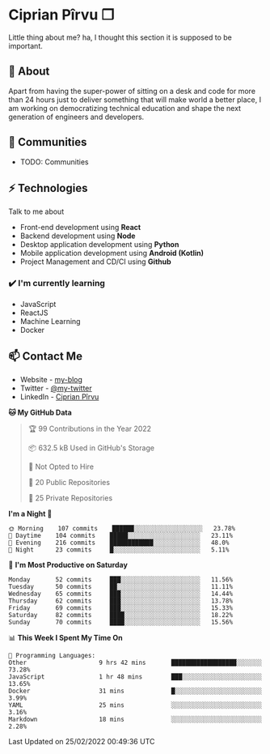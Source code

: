 # Ciprian Pîrvu ❐

Little thing about me? ha, I thought this section it is supposed to be important.

## 🧐 About

Apart from having the super-power of sitting on a desk and code for more than 24 hours just to deliver something that will make world a better place, I am working on democratizing technical education and shape the next generation of engineers and developers.

## 👯 Communities

-   TODO: Communities

## ⚡ Technologies

Talk to me about

-   Front-end development using **React**
-   Backend development using **Node**
-   Desktop application development using **Python**
-   Mobile application development using **Android (Kotlin)**
-   Project Management and CD/CI using **Github**

### ✔️ I'm currently learning

-   JavaScript
-   ReactJS
-   Machine Learning
-   Docker

## 📫 Contact Me

-   Website - [my-blog]()
-   Twitter - [@my-twitter]()
-   LinkedIn - [Ciprian Pîrvu](https://www.linkedin.com/in/p%C3%AErvu-ciprian-cristian-4415991b1/)

<!--START_SECTION:waka-->
**🐱 My GitHub Data** 

> 🏆 99 Contributions in the Year 2022
 > 
> 📦 632.5 kB Used in GitHub's Storage 
 > 
> 🚫 Not Opted to Hire
 > 
> 📜 20 Public Repositories 
 > 
> 🔑 25 Private Repositories  
 > 
**I'm a Night 🦉** 

```text
🌞 Morning    107 commits    ██████░░░░░░░░░░░░░░░░░░░   23.78% 
🌆 Daytime    104 commits    █████░░░░░░░░░░░░░░░░░░░░   23.11% 
🌃 Evening    216 commits    ████████████░░░░░░░░░░░░░   48.0% 
🌙 Night      23 commits     █░░░░░░░░░░░░░░░░░░░░░░░░   5.11%

```
📅 **I'm Most Productive on Saturday** 

```text
Monday       52 commits     ███░░░░░░░░░░░░░░░░░░░░░░   11.56% 
Tuesday      50 commits     ██░░░░░░░░░░░░░░░░░░░░░░░   11.11% 
Wednesday    65 commits     ███░░░░░░░░░░░░░░░░░░░░░░   14.44% 
Thursday     62 commits     ███░░░░░░░░░░░░░░░░░░░░░░   13.78% 
Friday       69 commits     ███░░░░░░░░░░░░░░░░░░░░░░   15.33% 
Saturday     82 commits     ████░░░░░░░░░░░░░░░░░░░░░   18.22% 
Sunday       70 commits     ████░░░░░░░░░░░░░░░░░░░░░   15.56%

```


📊 **This Week I Spent My Time On** 

```text
💬 Programming Languages: 
Other                    9 hrs 42 mins       ██████████████████░░░░░░░   73.28% 
JavaScript               1 hr 48 mins        ███░░░░░░░░░░░░░░░░░░░░░░   13.65% 
Docker                   31 mins             █░░░░░░░░░░░░░░░░░░░░░░░░   3.99% 
YAML                     25 mins             ░░░░░░░░░░░░░░░░░░░░░░░░░   3.16% 
Markdown                 18 mins             ░░░░░░░░░░░░░░░░░░░░░░░░░   2.28%

```


 Last Updated on 25/02/2022 00:49:36 UTC
<!--END_SECTION:waka-->
